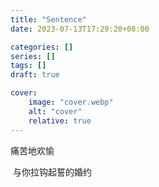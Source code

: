 ```yaml
---
title: "Sentence"
date: 2023-07-13T17:29:20+08:00

categories: []
series: []
tags: []
draft: true

cover:
    image: "cover.webp"
    alt: "cover"
    relative: true
---
```


痛苦地欢愉

​						与你拉钩起誓的婚约

